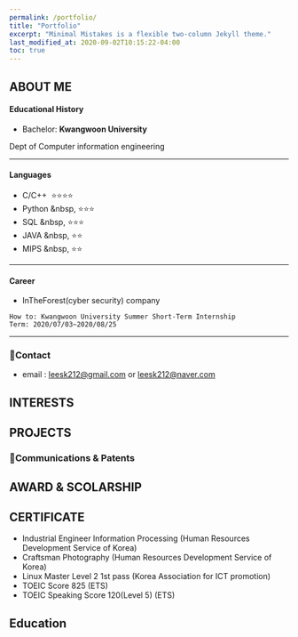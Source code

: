 ```yaml
---
permalink: /portfolio/
title: "Portfolio"
excerpt: "Minimal Mistakes is a flexible two-column Jekyll theme."
last_modified_at: 2020-09-02T10:15:22-04:00
toc: true
---
```


## **ABOUT ME**

#### Educational History
- Bachelor: **Kwangwoon University**

Dept of Computer information engineering

<hr/>

#### Languages
- C/C++  &nbsp;⭐⭐⭐⭐
- Python &nbsp,&nbsp;⭐⭐⭐
- SQL    &nbsp,&nbsp;⭐⭐⭐
- JAVA   &nbsp,&nbsp;⭐⭐
- MIPS   &nbsp,&nbsp;⭐⭐

<hr/>

#### Career
- InTheForest(cyber security) company 
```
How to: Kwangwoon University Summer Short-Term Internship
Term: 2020/07/03~2020/08/25
```

<hr/>

### 📡Contact
- email : leesk212@gmail.com or leesk212@naver.com

## **INTERESTS**

## **PROJECTS**

### 🏁Communications & Patents

## **AWARD & SCOLARSHIP**

## **CERTIFICATE**

- Industrial Engineer Information Processing (Human Resources Development Service of Korea)
- Craftsman Photography (Human Resources Development Service of Korea)
- Linux Master Level 2 1st pass (Korea Association for ICT promotion)
- TOEIC Score 825 (ETS)
- TOEIC Speaking Score 120(Level 5) (ETS)

## **Education**
